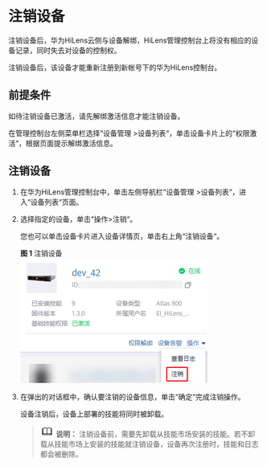 # 注销设备<a name="hilens_02_0017"></a>

注销设备后，华为HiLens云侧与设备解绑，HiLens管理控制台上将没有相应的设备记录，同时失去对设备的控制权。

注销设备后，该设备才能重新注册到新帐号下的华为HiLens控制台。

## 前提条件<a name="section018812752319"></a>

如待注销设备已激活，请先解绑激活信息才能注销设备。

在管理控制台左侧菜单栏选择“设备管理 \>设备列表“，单击设备卡片上的“权限激活“，根据页面提示解绑激活信息。

## 注销设备<a name="section13156103902019"></a>

1.  在华为HiLens管理控制台中，单击左侧导航栏“设备管理 \>设备列表“，进入“设备列表“页面。
2.  选择指定的设备，单击“操作\>注销“。

    您也可以单击设备卡片进入设备详情页，单击右上角“注销设备“。

    **图 1**  注销设备<a name="fig191917271862"></a>  
    ![](figures/注销设备.png "注销设备")

3.  在弹出的对话框中，确认要注销的设备信息，单击“确定“完成注销操作。

    设备注销后，设备上部署的技能将同时被卸载。

    >![](public_sys-resources/icon-note.gif) **说明：** 
    >注销设备前，需要先卸载从技能市场安装的技能。若不卸载从技能市场上安装的技能就注销设备，设备再次注册时，技能和日志都会被删除。


